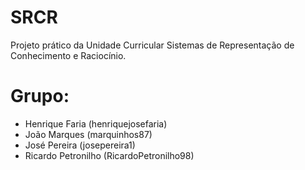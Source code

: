 # SRCR
Projeto prático da Unidade Curricular Sistemas de Representação de Conhecimento e Raciocínio.

# Grupo:
 - Henrique Faria (henriquejosefaria)
 - João Marques (marquinhos87)
 - José Pereira (josepereira1)
 - Ricardo Petronilho (RicardoPetronilho98)
